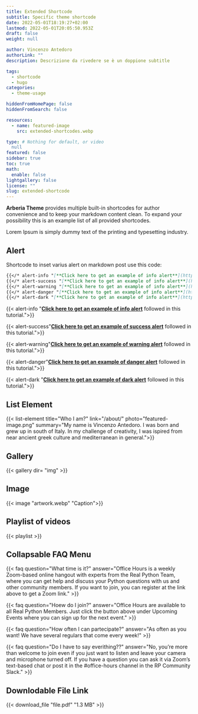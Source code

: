 ```yaml
---
title: Extended Shortcode
subtitle: Specific theme shortcode
date: 2022-05-01T18:19:27+02:00
lastmod: 2022-05-01T20:05:50.953Z
draft: false
weight: null

author: Vincenzo Antedoro
authorLink: ""
description: Descrizione da rivedere se è un doppione subtitle

tags:
  - shortcode
  - hugo
categories:
  - theme-usage

hiddenFromHomePage: false
hiddenFromSearch: false

resources:
  - name: featured-image
    src: extended-shortcodes.webp

type: # Nothing for default, or video 
  null
featured: false
sidebar: true
toc: true
math:
  enable: false
lightgallery: false
license: ""
slug: extended-shortcode
---
```


**Arberia Theme** provides multiple built-in shortcodes for author convenience and to keep your markdown content clean. To expand your possibility this is an example list of all provided shortcodes.

Lorem Ipsum is simply dummy text of the printing and typesetting industry. 
## Alert

Shortcode to inset varius alert on markdown post use this code:

```markdown
{{</* alert-info "[**Click here to get an example of info alert**](https://antedoro.it/) followed in this tutorial."*/>}}
{{</* alert-success "[**Click here to get an example of info alert**](https://antedoro.it/) followed in this tutorial."*/>}}
{{</* alert-warning "[**Click here to get an example of info alert**](https://antedoro.it/) followed in this tutorial."*/>}}
{{</* alert-danger "[**Click here to get an example of info alert**](https://antedoro.it/) followed in this tutorial."*/>}}
{{</* alert-dark "[**Click here to get an example of info alert**](https://antedoro.it/) followed in this tutorial."*/>}}
```

{{< alert-info "[**Click here to get an example of info alert**](https://antedoro.it/) followed in this tutorial.">}}

{{< alert-success"[**Click here to get an example of success alert**](https://antedoro.it/) followed in this tutorial.">}}

{{< alert-warning"[**Click here to get an example of warning alert**](https://antedoro.it/) followed in this tutorial.">}}

{{< alert-danger"[**Click here to get an example of danger alert**](https://antedoro.it/) followed in this tutorial.">}}

{{< alert-dark "[**Click here to get an example of dark alert**](https://antedoro.it/) followed in this tutorial.">}}

## List Element

{{< list-element  title="Who I am?"  link="/about/" photo="featured-image.png" summary="My name is Vincenzo Antedoro. I was born and grew up in south of Italy. In my challenge of creativity, I was ispired from near ancient greek culture and mediterranean in general.">}}

## Gallery

{{< gallery dir= "img" >}}

## Image

{{< image "artwork.webp" "Caption">}} 

## Playlist of videos

{{< playlist >}}

## Collapsable FAQ Menu

{{< faq question="What time is it?" answer="Office Hours is a weekly Zoom-based online hangout with experts from the Real Python Team, where you can get help and discuss your Python questions with us and other community members. If you want to join, you can register at the link above to get a Zoom link." >}}

{{< faq question="Hoew do I join?" answer="Office Hours are available to all Real Python Members. Just click the button above under Upcoming Events where you can sign up for the next event." >}}

{{< faq question="How often I can partecipate?" answer="As often as you want! We have several regulars that come every week!" >}}

{{< faq question="Do I have to say everithing??" answer="No, you’re more than welcome to join even if you just want to listen and leave your camera and microphone turned off. If you have a question you can ask it via Zoom’s text-based chat or post it in the #office-hours channel in the RP Community Slack." >}}

## Downlodable File Link

{{< download_file "file.pdf" "1.3 MB" >}}
